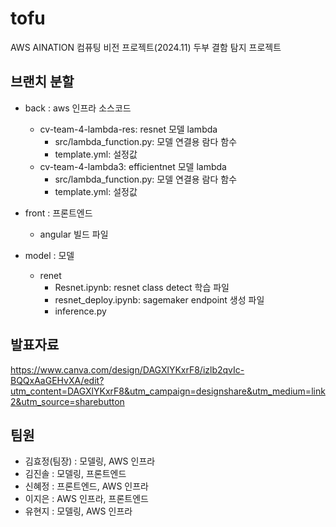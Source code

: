 # tofu
AWS AINATION 컴퓨팅 비전 프로젝트(2024.11)
두부 결함 탐지 프로젝트

## 브랜치 분할
- back : aws 인프라 소스코드
  - cv-team-4-lambda-res: resnet 모델 lambda
    - src/lambda_function.py: 모델 연결용 람다 함수
    - template.yml: 설정값
  - cv-team-4-lambda3: efficientnet 모델 lambda 
    - src/lambda_function.py: 모델 연결용 람다 함수
    - template.yml: 설정값
    
- front : 프론트엔드
  - angular 빌드 파일 

- model : 모델
  - renet
    - Resnet.ipynb: resnet class detect 학습 파일
    - resnet_deploy.ipynb: sagemaker endpoint 생성 파일
    - inference.py

## 발표자료
https://www.canva.com/design/DAGXlYKxrF8/izlb2qvIc-BQQxAaGEHvXA/edit?utm_content=DAGXlYKxrF8&utm_campaign=designshare&utm_medium=link2&utm_source=sharebutton 

## 팀원
- 김효정(팀장) : 모델링, AWS 인프라
- 김진솔 : 모델링, 프론트엔드
- 신혜정 : 프론트엔드, AWS 인프라
- 이지은 : AWS 인프라, 프론트엔드
- 유현지 : 모델링, AWS 인프라
